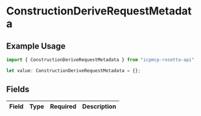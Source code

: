 # ConstructionDeriveRequestMetadata

## Example Usage

```typescript
import { ConstructionDeriveRequestMetadata } from "icpmcp-rosetta-api";

let value: ConstructionDeriveRequestMetadata = {};
```

## Fields

| Field       | Type        | Required    | Description |
| ----------- | ----------- | ----------- | ----------- |